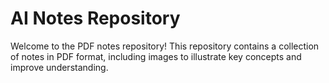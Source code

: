 # AI Notes Repository

Welcome to the PDF notes repository! This repository contains a collection of notes in PDF format, including images to illustrate key concepts and improve understanding.
